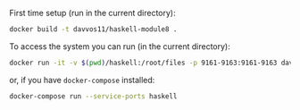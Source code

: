 First time setup (run in the current directory):
```sh
docker build -t davvos11/haskell-module8 .
```

To access the system you can run (in the current directory):
```sh
docker run -it -v $(pwd)/haskell:/root/files -p 9161-9163:9161-9163 davvos11/haskell-module8:latest
```
or, if you have `docker-compose` installed:
```sh
docker-compose run --service-ports haskell
```